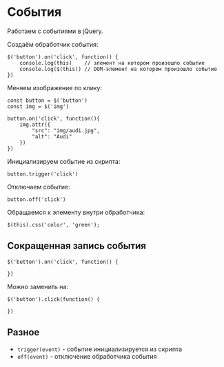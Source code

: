 # События
Работаем с событиями в jQuery.

Создаём обработчик события:

    $('button').on('click', function() {
        console.log(this)    // элемент на котором произошло событие
        console.log($(this)) // DOM-элемент на котором произошло событие
    })

Меняем изображение по клику:

    const button = $('button')
    const img = $('img')

    button.on('click', function(){
        img.attr({
            "src": "img/audi.jpg",
            "alt": "Audi"
        })
    })

Инициализируем событие из скрипта:

    button.trigger('click')

Отключаем событие:

    button.off('click')

Обращаемся к элементу внутри обработчика:

    $(this).css('color', 'green');

## Сокращенная запись события

    $('button').on('click', function() {

    })

Можно заменить на:

    $('button').click(function() {
        
    })

## Разное
- `trigger(event)` - событие инициализируется из скрипта
- `off(event)` - отключение обработчика события
